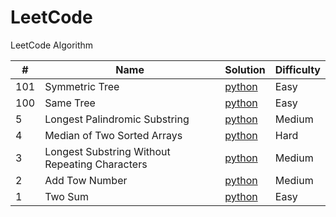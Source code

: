 # LeetCode

LeetCode Algorithm


| # | Name | Solution | Difficulty  |
| --- | --- | --- | --- |
| 101 | Symmetric Tree | [python](./python/SymmetricTree/symmetric&%20tree.py) | Easy| 
| 100 | Same Tree | [python](./python/SameTree/same%20tree.py) | Easy| 
| 5 | Longest Palindromic Substring | [python](./python/LongestPalindromicSubstring/Longest%20Palindromic%20Substring.py) | Medium | 
| 4 | Median of Two Sorted Arrays | [python](./python/MedianofTwoSortedArrays/[4]Median%20of%20Two%20Sorted%20Arrays.py) | Hard | 
| 3 | Longest Substring Without Repeating Characters | [python](./python/LonSubStrWithoutRepeatChar/[3]Longest%20Substring%20Without%20Repeating%20Characters.py) | Medium |
| 2 | Add Tow Number| [python](./python/AddTwoNumber/[2]Add%20Two%20Numbers.py) | Medium |
| 1 | Two Sum | [python](./python/TwoSum/[1]Two%20Sum.py) | Easy |
